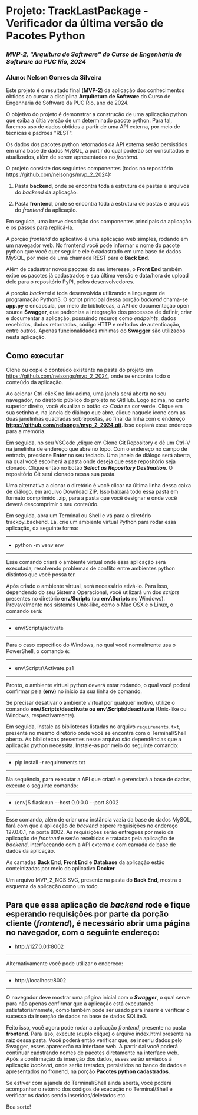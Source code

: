# Projeto: TrackLastPackage - Verificador da última versão de Pacotes Python
### *MVP-2, "Arquitura de Software" do Curso de Engenharia de Software da PUC Rio, 2024*
### Aluno: Nelson Gomes da Silveira

Este projeto é o resultado final (**MVP-2**) da aplicação dos conhecimentos obtidos ao cursar a disciplina **Arquitetura de Software** do Curso de Engenharia de Software da PUC Rio, ano de 2024.

O objetivo do projeto é demonstrar a construção de uma aplicação python que exiba a últia versão de um determinado pacote python. Para tal, faremos uso de dados obtidos a partir de uma API externa, por meio de técnicas e padrões "REST". 

Os dados dos pacotes python retornados da API externa serão persistidos em uma base de dados MySQL, a partir do qual poderão ser consultados e atualizados, além de serem apresentados no *frontend*.

O projeto consiste dos seguintes componentes (todos no repositório https://github.com/nelsongs/mvp_2_2024):

1. Pasta **backend**, onde se encontra toda a estrutura de pastas e arquivos do *backend* da aplicação.

2. Pasta **frontend**, onde se encontra toda a estrutura de pastas e arquivos do *frontend* da aplicação.


Em seguida, uma breve descrição dos componentes principais da aplicação e os passos para replicá-la.

A porção *frontend* do aplicativo é uma aplicação web simples, rodando em um navegador web. No frontend você pode informar o nome do pacote python que você quer seguir e ele é cadastrado em uma base de dados MySQL, por meio de uma chamada REST para o **Back End**. 

Além de cadastrar novos pacotes do seu interesse, o **Front End** também exibe os pacotes já cadastrados e sua última versão e data/hora de upload dele para o repositório PyPI, pelos desenvolvedores. 

A porção *backend* é toda desenvolvida utilizando a linguagem de programação Python3. O script principal dessa porção *backend* chama-se **app.py** e encapsula, por meio de bibliotecas, a API de documentação open source **Swagger**, que padroniza a integração dos processos de definir, criar e documentar a aplicação, possuindo recuros como *endpoints*, dados recebidos, dados retornados, código HTTP e métodos de autenticação, entre outros. Apenas funcionalidades mínimas do **Swagger** são utilizados nesta aplicação.

## Como executar 

Clone ou copie o conteúdo existente na pasta do projeto em https://github.com/nelsongs/mvp_2_2024, onde se encontra todo o conteúdo da aplicação.

Ao acionar Ctrl-clicK no link acima, uma janela será aberta no seu navegador, no diretório público do projeto no GitHub. Logo acima, no canto superior direito, você visualiza o botão *<> Code* na cor verde. Clique em sua setinha e, na janela de diálogo que abre, clique naquele ícone com as duas janelinhas quadradas sobrepostas, ao final da linha com o endereço **https://github.com/nelsongs/mvp_2_2024.git**. Isso copiará esse endereço para a memória. 

Em seguida, no seu VSCode ,clique em Clone Git Repository e dê um Ctrl-V na janelinha de endereço que abre no topo. Com o endereço no campo de entrada, pressione **Enter** no seu teclado. Uma janela de diálogo será aberta, na qual você escolherá a pasta onde deseja que esse repositório seja clonado. Clique então no botão ***Select as Repository Destination***. O repositório Git será clonado nessa sua pasta.

Uma alternativa a clonar o diretório é você clicar na última linha dessa caixa de diálogo, em arquivo Download ZIP. Isso baixará todo essa pasta em formato comprimido .zip, para a pasta que você designar e onde você deverá descomprimir o seu conteúdo.

Em seguida, abra um Terminal ou Shell e vá para o diretório trackpy_backend. Lá, crie um ambiente virtual Python para rodar essa aplicação, da seguinte forma:

---
- python -m venv env
---

Esse comando criará o ambiente virtual onde essa aplicação será executada, resolvendo problemas de conflito entre ambientes python distintos que você possa ter.

Após criado o ambiente virtual, será necessário ativá-lo. Para isso, dependendo do seu Sistema Operacional, você utilizará um dos *scripts* presentes no diretório **env/Scripts** (ou **env\Scripts** no Windows). Provavelmente nos sistemas Unix-like, como o Mac OSX e o Linux, o comando será:

---
- env/Scripts/activate
---

Para o caso específico do Windows, no qual você normalmente usa o PowerShell, o comando é:

---
- env\Scripts\Activate.ps1
---

Pronto, o ambiente virtual python deverá estar rodando, o qual você poderá confirmar pela **(env)** no início da sua linha de comando.

Se precisar desativar o ambiente virtual por qualquer motivo, utilize o comando **env/Scripts/deactivate ou env\Scripts\deactivate** (Unix-like ou Windows, respectivamente).

Em seguida, instale as bibliotecas listadas no arquivo `requirements.txt`, presente no mesmo diretório onde você se encontra com o Terminal/Shell aberto. As bibliotecas presentes nesse arquivo são dependências que a aplicação python necessita. Instale-as por meio do seguinte comando:

---
- pip install -r requirements.txt
---

Na sequência, para executar a API que criará e gerenciará a base de dados, execute o seguinte comando:

---
- (env)$ flask run --host 0.0.0.0 --port 8002
---

Esse comando, além de criar uma instância vazia da base de dados MySQL, fará com que a aplicação de *backend* espere requisições no endereço 127.0.0.1, na porta 8002. As requisições serão entregues por meio da aplicação de *frontend* e serão recebidas e tratadas pela aplicação de *backend*, interfaceando com a API externa e com camada de base de dados da aplicação.

As camadas **Back End**, **Front End** e **Database** da aplicação estão conteinizadas por meio do aplicativo **Docker**

Um arquivo MVP_2_NGS.SVG, presente na pasta do **Back End**, mostra o esquema da aplicação como um todo.

Para que essa aplicação de ***backend*** rode e fique esperando requisições por parte da porção cliente (***frontend***), é necessário abrir uma página no navegador, com o seguinte endereço:
---
- http://127.0.0.1:8002
---

Alternativamente você pode utilizar o endereço:

---
- http://localhost:8002
---

O navegador deve mostrar uma página inicial com o ***Swagger***, o qual serve para não apenas confirmar que a aplicação está executando satisfatoriamnmete, como também pode ser usado para inserir e verificar o sucesso da inserção de dados na base de dados SQLite3.

Feito isso, você agora pode rodar a aplicação *frontend*, presente na pasta **frontend**. Para isso, execute (duplo clique) o arquivo index.html presente na raiz dessa pasta. Você poderá então verificar que, se inseriu dados pelo Swagger, esses aparecerão na interface web. A partir dai você poderá continuar cadstrando nomes de pacotes diretamente na interface web. Após a confirmação da inserção dos dados, esses serão enviados à aplicação *backend*, onde serão tratados, persistidos no banco de dados  e apresentados no fronend, na porção **Pacotes python cadastrados**.

Se estiver com a janela do Terminal/Shell ainda aberta, você poderá acompanhar o retorno dos códigos de execução no Terminal/Shell e verificar os dados sendo inseridos/deletados etc.

Boa sorte!
